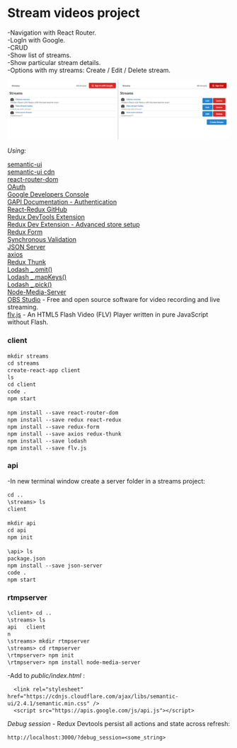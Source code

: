 # Stream videos project

-Navigation with React Router.\
-LogIn with Google.\
-CRUD\
-Show list of streams.\
-Show particular stream details.\
-Options with my streams: Create / Edit / Delete stream.

<img src="public/img/streams.png" width="500">

_Using:_

[semantic-ui](https://semantic-ui.com/elements/list.html)\
[semantic-ui cdn](https://cdnjs.com/libraries/semantic-ui)\
[react-router-dom](https://github.com/ReactTraining/react-router/tree/master/packages/react-router-dom)\
[OAuth](https://developers.google.com/identity/protocols/oauth2/scopes)\
[Google Developers Console](https://console.developers.google.com/)\
[GAPI Documentation - Authentication](https://developers.google.com/identity/sign-in/web/reference#authentication)\
[React-Redux GitHub](https://github.com/reduxjs/react-redux)\
[Redux DevTools Extension](https://github.com/zalmoxisus/redux-devtools-extension)\
[Redux Dev Extension - Advanced store setup](https://github.com/zalmoxisus/redux-devtools-extension#12-advanced-store-setup)\
[Redux Form](https://redux-form.com/8.3.0/)\
[Synchronous Validation](https://redux-form.com/8.2.2/examples/syncvalidation/)\
[JSON Server](https://www.npmjs.com/package/json-server)\
[axios](https://www.npmjs.com/package/axios)\
[Redux Thunk](https://github.com/reduxjs/redux-thunk)\
[Lodash \_.omit()](https://lodash.com/docs/4.17.15#omit)\
[Lodash \_.mapKeys()](https://lodash.com/docs/4.17.15#mapKeys)\
[Lodash \_.pick()](https://lodash.com/docs/4.17.15#pick)\
[Node-Media-Server](https://github.com/illuspas/Node-Media-Server#npm-version-recommended)\
[OBS Studio](https://obsproject.com/) - Free and open source software for video recording and live streaming.\
[flv.js](https://www.npmjs.com/package/flv.js) - An HTML5 Flash Video (FLV) Player written in pure JavaScript without Flash.

### client

```
mkdir streams
cd streams
create-react-app client
ls
cd client
code .
npm start

npm install --save react-router-dom
npm install --save redux react-redux
npm install --save redux-form
npm install --save axios redux-thunk
npm install --save lodash
npm install --save flv.js

```

### api

-In new terminal window create a server folder in a streams project:

```
cd ..
\streams> ls
client

mkdir api
cd api
npm init

\api> ls
package.json
npm install --save json-server
code .
npm start
```

### rtmpserver

```
\client> cd ..
\streams> ls
api   client
n
\streams> mkdir rtmpserver
\streams> cd rtmpserver
\rtmpserver> npm init
\rtmpserver> npm install node-media-server
```

-Add to _public/index.html_ :

```
  <link rel="stylesheet" href="https://cdnjs.cloudflare.com/ajax/libs/semantic-ui/2.4.1/semantic.min.css" />
  <script src="https://apis.google.com/js/api.js"></script>
```

_Debug session_ - Redux Devtools persist all actions and state across refresh:

```
http://localhost:3000/?debug_session=<some_string>
```
